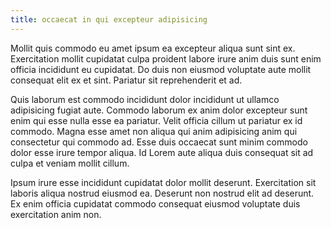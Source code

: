 ```yaml
---
title: occaecat in qui excepteur adipisicing
---
```


Mollit quis commodo eu amet ipsum ea excepteur aliqua sunt sint ex. Exercitation mollit cupidatat culpa proident labore irure anim duis sunt enim officia incididunt eu cupidatat. Do duis non eiusmod voluptate aute mollit consequat elit ex et sint. Pariatur sit reprehenderit et ad.

Quis laborum est commodo incididunt dolor incididunt ut ullamco adipisicing fugiat aute. Commodo laborum ex anim dolor excepteur sunt enim qui esse nulla esse ea pariatur. Velit officia cillum ut pariatur ex id commodo. Magna esse amet non aliqua qui anim adipisicing anim qui consectetur qui commodo ad. Esse duis occaecat sunt minim commodo dolor esse irure tempor aliqua. Id Lorem aute aliqua duis consequat sit ad culpa et veniam mollit cillum.

Ipsum irure esse incididunt cupidatat dolor mollit deserunt. Exercitation sit laboris aliqua nostrud eiusmod ea. Deserunt non nostrud elit ad deserunt. Ex enim officia cupidatat commodo consequat eiusmod voluptate duis exercitation anim non.